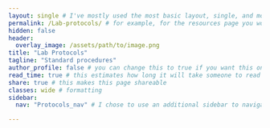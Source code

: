 ```yaml
---
layout: single # I've mostly used the most basic layout, single, and modified it from there but feel free to pick a different one and play around!
permalink: /Lab-protocols/ # for example, for the resources page you would put resources
hidden: false
header:
  overlay_image: /assets/path/to/image.png
title: "Lab Protocols"
tagline: "Standard procedures"   
author_profile: false # you can change this to true if you want this on the side again!
read_time: true # this estimates how long it will take someone to read this page
share: true # this makes this page shareable
classes: wide # formatting
sidebar:
  nav: "Protocols_nav" # I chose to use an additional sidebar to navigate different parts of this page instead of the author profile. If you use this you will have to add a new section to your navigation.yml file, or you can comment this section out.

---
```

